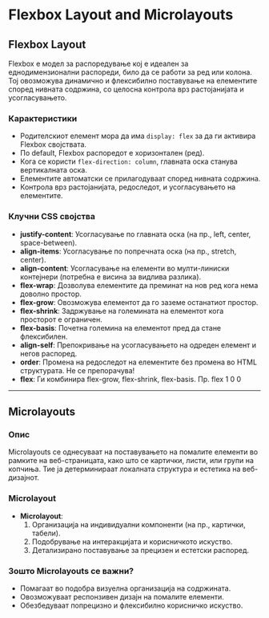 # Flexbox Layout and Microlayouts

## **Flexbox Layout**

Flexbox е модел за распоредување кој е идеален за еднодимензионални распореди, било да се работи за ред или колона. Тој овозможува динамично и флексибилно поставување на елементите според нивната содржина, со целосна контрола врз растојанијата и усогласувањето.

### **Карактеристики**

- Родителскиот елемент мора да има `display: flex` за да ги активира Flexbox својствата.
- По default, Flexbox распоредот е хоризонтален (ред).
- Кога се користи `flex-direction: column`, главната оска станува вертикалната оска.
- Елементите автоматски се прилагодуваат според нивната содржина.
- Контрола врз растојанијата, редоследот, и усогласувањето на елементите.

### **Клучни CSS својства**

- **justify-content**: Усогласување по главната оска (на пр., left, center, space-between).
- **align-items**: Усогласување по попречната оска (на пр., stretch, center).
- **align-content**: Усогласување на елементи во мулти-линиски контејнери (потребна е висина за видлива разлика).
- **flex-wrap**: Дозволува елементите да преминат на нов ред кога нема доволно простор.
- **flex-grow**: Овозможува елементот да го заземе останатиот простор.
- **flex-shrink**: Задржување на големината на елементот кога просторот е ограничен.
- **flex-basis**: Почетна големина на елементот пред да стане флексибилен.
- **align-self**: Препокривање на усогласувањето на одреден елемент и негов распоред.
- **order**: Промена на редоследот на елементите без промена во HTML структурата. Не се препорачува!
- **flex**: Ги комбинира flex-grow, flex-shrink, flex-basis. Пр. flex 1 0 0

---

## **Microlayouts**

### **Опис**

Microlayouts се однесуваат на поставувањето на помалите елементи во рамките на веб-страницата, како што се картички, листи, или групи на копчиња. Тие ја детерминираат локалната структура и естетика на веб-дизајнот.

### Microlayout

- **Microlayout**:
  1. Организација на индивидуални компоненти (на пр., картички, табели).
  2. Подобрување на интеракцијата и корисничкото искуство.
  3. Детализирано поставување за прецизен и естетски распоред.

### **Зошто Microlayouts се важни?**

- Помагаат во подобра визуелна организација на содржината.
- Овозможуваат респонзивен дизајн на помалите елементи.
- Обезбедуваат попрецизно и флексибилно корисничко искуство.
